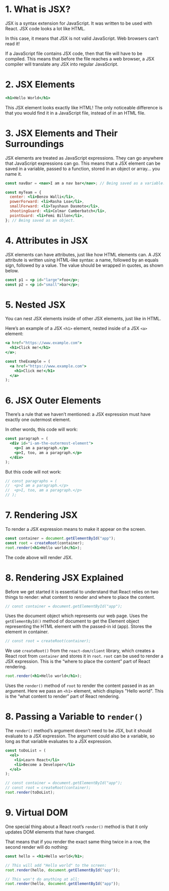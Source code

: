 # 1. What is JSX?

JSX is a syntax extension for JavaScript. It was written to be used with React. JSX code looks a lot like HTML.

In this case, it means that JSX is not valid JavaScript. Web browsers can’t read it!

If a JavaScript file contains JSX code, then that file will have to be compiled. This means that before the file reaches a web browser, a JSX compiler will translate any JSX into regular JavaScript.

# 2. JSX Elements

```jsx
<h1>Hello World</h1>
```

This JSX element looks exactly like HTML! The only noticeable difference is that you would find it in a JavaScript file, instead of in an HTML file.

# 3. JSX Elements and Their Surroundings

JSX elements are treated as JavaScript expressions. They can go anywhere that JavaScript expressions can go. This means that a JSX element can be saved in a variable, passed to a function, stored in an object or array… you name it.

```jsx
const navBar = <nav>I am a nav bar</nav>; // Being saved as a variable.

const myTeam = {
  center: <li>Benzo Walli</li>,
  powerForward: <li>Rasha Loa</li>,
  smallForward: <li>Tayshaun Dasmoto</li>,
  shootingGuard: <li>Colmar Cumberbatch</li>,
  pointGuard: <li>Femi Billon</li>,
}; // Being saved as an object.
```



# 4. Attributes in JSX

JSX elements can have attributes, just like how HTML elements can. A JSX attribute is written using HTML-like syntax: a name, followed by an equals sign, followed by a value. The value should be wrapped in quotes, as shown below.

```jsx
const p1 = <p id="large">foo</p>;
const p2 = <p id="small">bar</p>;
```

# 5. Nested JSX

You can nest JSX elements inside of other JSX elements, just like in HTML.

Here’s an example of a JSX `<h1>` element, nested inside of a JSX `<a>` element:

```jsx
<a href="https://www.example.com">
  <h1>Click me!</h1>
</a>;

const theExample = (
  <a href="https://www.example.com">
    <h1>Click me!</h1>
  </a>
);
```

# 6. JSX Outer Elements

There’s a rule that we haven’t mentioned: a JSX expression must have exactly one outermost element.

In other words, this code will work:

```jsx
const paragraph = (
  <div id="i-am-the-outermost-element">
    <p>I am a paragraph.</p>
    <p>I, too, am a paragraph.</p>
  </div>
);
```

But this code will not work:

```jsx
// const paragraphs = (
//  <p>I am a paragraph.</p>
//  <p>I, too, am a paragraph.</p>
// );
```

# 7. Rendering JSX

To render a JSX expression means to make it appear on the screen.

```jsx
const container = document.getElementById("app");
const root = createRoot(container);
root.render(<h1>Hello world</h1>);
```

The code above will render JSX.

# 8. Rendering JSX Explained

Before we get started it is essential to understand that React relies on two things to render: what content to render and where to place the content.

```jsx
// const container = document.getElementById("app");
```

Uses the document object which represents our web page. Uses the `getElementById()` method of document to get the Element object representing the HTML element with the passed-in id (app). Stores the element in container.

```jsx
// const root = createRoot(container);
```

We use `createRoot()` from the `react-dom/client` library, which creates a React root from `container` and stores it in `root`. `root` can be used to render a JSX expression. This is the “where to place the content” part of React rendering.

```jsx
root.render(<h1>Hello world</h1>);
```

Uses the `render()` method of `root` to render the content passed in as an argument. Here we pass an `<h1>` element, which displays "Hello world". This is the “what content to render” part of React rendering.

# 8. Passing a Variable to `render()`

The `render()` method’s argument doesn’t need to be JSX, but it should evaluate to a JSX expression. The argument could also be a variable, so long as that variable evaluates to a JSX expression.

```jsx
const toDoList = (
  <ol>
    <li>Learn React</li>
    <li>Become a Developer</li>
  </ol>
);

// const container = document.getElementById("app");
// const root = createRoot(container);
root.render(toDoList);
```

# 9. Virtual DOM

One special thing about a React root’s `render()` method is that it only updates DOM elements that have changed.

That means that if you render the exact same thing twice in a row, the second render will do nothing:

```jsx
const hello = <h1>Hello world</h1>;

// This will add "Hello world" to the screen:
root.render(hello, document.getElementById("app"));

// This won't do anything at all:
root.render(hello, document.getElementById("app"));
```

```

```
